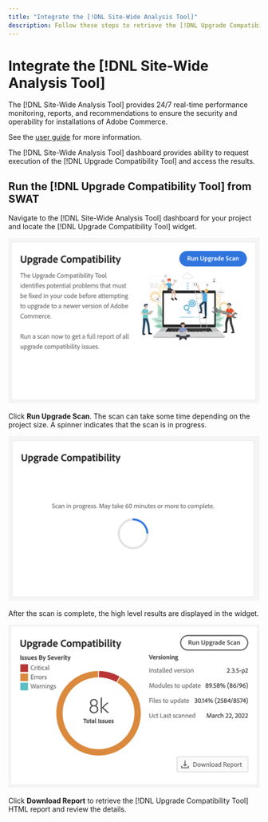 ```yaml
---
title: "Integrate the [!DNL Site-Wide Analysis Tool]"
description: Follow these steps to retrieve the [!DNL Upgrade Compatibility Tool] report from the [!DNL Site-Wide Analysis Tool] dashboard on your Adobe Commerce project.
---
```


# Integrate the [!DNL Site-Wide Analysis Tool]

The [!DNL Site-Wide Analysis Tool] provides 24/7 real-time performance monitoring, reports, and recommendations to ensure the security and operability for installations of Adobe Commerce.

See the [user guide](https://docs.magento.com/user-guide/reports/site-wide-analysis-tool.html) for more information.

The [!DNL Site-Wide Analysis Tool] dashboard provides ability to request execution of the [!DNL Upgrade Compatibility Tool] and access the results.

## Run the [!DNL Upgrade Compatibility Tool] from SWAT

Navigate to the [!DNL Site-Wide Analysis Tool] dashboard for your project and locate the [!DNL Upgrade Compatibility Tool] widget.

![UCT SWAT widget - Initial](../../assets/upgrade-guide/uct-swat-initial.png)

Click **Run Upgrade Scan**. The scan can take some time depending on the project size. A spinner indicates that the scan is in progress.

![UCT SWAT widget - In Progress](../../assets/upgrade-guide/uct-swat-progress.png)

After the scan is complete, the high level results are displayed in the widget.

![UCT SWAT widget - Results](../../assets/upgrade-guide/uct-swat-results.png)

Click **Download Report** to retrieve the [!DNL Upgrade Compatibility Tool] HTML report and review the details.
